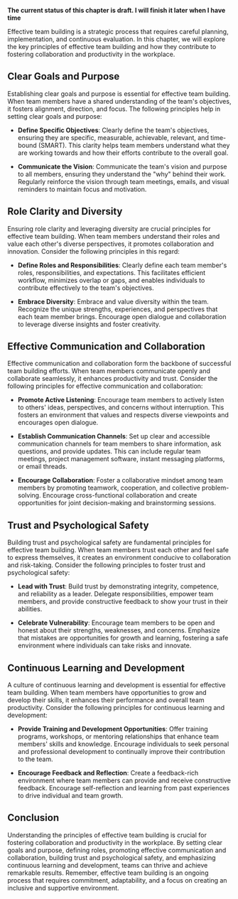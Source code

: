 **The current status of this chapter is draft. I will finish it later when I have time**

Effective team building is a strategic process that requires careful planning, implementation, and continuous evaluation. In this chapter, we will explore the key principles of effective team building and how they contribute to fostering collaboration and productivity in the workplace.

**Clear Goals and Purpose**
---------------------------

Establishing clear goals and purpose is essential for effective team building. When team members have a shared understanding of the team's objectives, it fosters alignment, direction, and focus. The following principles help in setting clear goals and purpose:

* **Define Specific Objectives**: Clearly define the team's objectives, ensuring they are specific, measurable, achievable, relevant, and time-bound (SMART). This clarity helps team members understand what they are working towards and how their efforts contribute to the overall goal.

* **Communicate the Vision**: Communicate the team's vision and purpose to all members, ensuring they understand the "why" behind their work. Regularly reinforce the vision through team meetings, emails, and visual reminders to maintain focus and motivation.

**Role Clarity and Diversity**
------------------------------

Ensuring role clarity and leveraging diversity are crucial principles for effective team building. When team members understand their roles and value each other's diverse perspectives, it promotes collaboration and innovation. Consider the following principles in this regard:

* **Define Roles and Responsibilities**: Clearly define each team member's roles, responsibilities, and expectations. This facilitates efficient workflow, minimizes overlap or gaps, and enables individuals to contribute effectively to the team's objectives.

* **Embrace Diversity**: Embrace and value diversity within the team. Recognize the unique strengths, experiences, and perspectives that each team member brings. Encourage open dialogue and collaboration to leverage diverse insights and foster creativity.

**Effective Communication and Collaboration**
---------------------------------------------

Effective communication and collaboration form the backbone of successful team building efforts. When team members communicate openly and collaborate seamlessly, it enhances productivity and trust. Consider the following principles for effective communication and collaboration:

* **Promote Active Listening**: Encourage team members to actively listen to others' ideas, perspectives, and concerns without interruption. This fosters an environment that values and respects diverse viewpoints and encourages open dialogue.

* **Establish Communication Channels**: Set up clear and accessible communication channels for team members to share information, ask questions, and provide updates. This can include regular team meetings, project management software, instant messaging platforms, or email threads.

* **Encourage Collaboration**: Foster a collaborative mindset among team members by promoting teamwork, cooperation, and collective problem-solving. Encourage cross-functional collaboration and create opportunities for joint decision-making and brainstorming sessions.

**Trust and Psychological Safety**
----------------------------------

Building trust and psychological safety are fundamental principles for effective team building. When team members trust each other and feel safe to express themselves, it creates an environment conducive to collaboration and risk-taking. Consider the following principles to foster trust and psychological safety:

* **Lead with Trust**: Build trust by demonstrating integrity, competence, and reliability as a leader. Delegate responsibilities, empower team members, and provide constructive feedback to show your trust in their abilities.

* **Celebrate Vulnerability**: Encourage team members to be open and honest about their strengths, weaknesses, and concerns. Emphasize that mistakes are opportunities for growth and learning, fostering a safe environment where individuals can take risks and innovate.

**Continuous Learning and Development**
---------------------------------------

A culture of continuous learning and development is essential for effective team building. When team members have opportunities to grow and develop their skills, it enhances their performance and overall team productivity. Consider the following principles for continuous learning and development:

* **Provide Training and Development Opportunities**: Offer training programs, workshops, or mentoring relationships that enhance team members' skills and knowledge. Encourage individuals to seek personal and professional development to continually improve their contribution to the team.

* **Encourage Feedback and Reflection**: Create a feedback-rich environment where team members can provide and receive constructive feedback. Encourage self-reflection and learning from past experiences to drive individual and team growth.

**Conclusion**
--------------

Understanding the principles of effective team building is crucial for fostering collaboration and productivity in the workplace. By setting clear goals and purpose, defining roles, promoting effective communication and collaboration, building trust and psychological safety, and emphasizing continuous learning and development, teams can thrive and achieve remarkable results. Remember, effective team building is an ongoing process that requires commitment, adaptability, and a focus on creating an inclusive and supportive environment.
